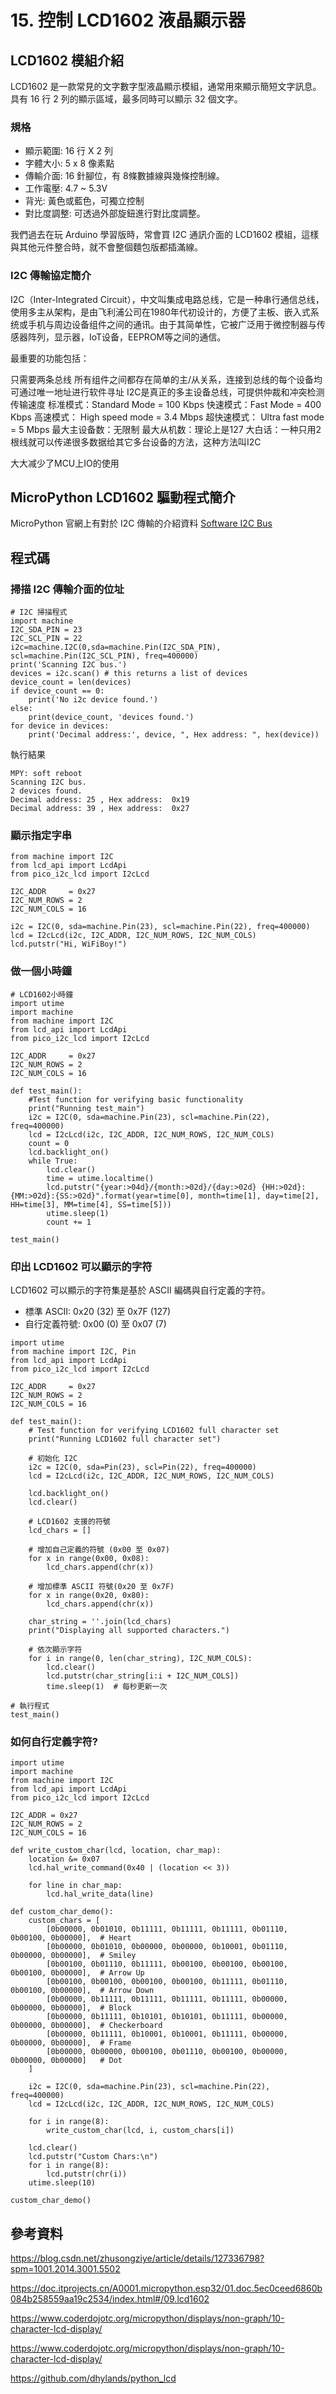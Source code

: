 # 15. 控制 LCD1602 液晶顯示器

## LCD1602 模組介紹

LCD1602 是一款常見的文字數字型液晶顯示模組，通常用來顯示簡短文字訊息。具有 16 行 2 列的顯示區域，最多同時可以顯示 32 個文字。

### 規格 

* 顯示範圍: 16 行 X 2 列
* 字體大小: 5 x 8 像素點
* 傳輸介面: 16 針腳位，有 8條數據線與幾條控制線。
* 工作電壓: 4.7 ~ 5.3V
* 背光: 黃色或藍色，可獨立控制
* 對比度調整: 可透過外部旋鈕進行對比度調整。


我們過去在玩 Arduino 學習版時，常會買 I2C 通訊介面的 LCD1602 模組，這樣與其他元件整合時，就不會整個麵包版都插滿線。

### I2C 傳輸協定簡介

I2C（Inter-Integrated Circuit），中文叫集成电路总线，它是一种串行通信总线，使用多主从架构，是由飞利浦公司在1980年代初设计的，方便了主板、嵌入式系统或手机与周边设备组件之间的通讯。由于其简单性，它被广泛用于微控制器与传感器阵列，显示器，IoT设备，EEPROM等之间的通信。

最重要的功能包括：

只需要两条总线
所有组件之间都存在简单的主/从关系，连接到总线的每个设备均可通过唯一地址进行软件寻址
I2C是真正的多主设备总线，可提供仲裁和冲突检测
传输速度
标准模式：Standard Mode = 100 Kbps
快速模式：Fast Mode = 400 Kbps
高速模式： High speed mode = 3.4 Mbps
超快速模式： Ultra fast mode = 5 Mbps
最大主设备数：无限制
最大从机数：理论上是127
大白话：一种只用2根线就可以传递很多数据给其它多台设备的方法，这种方法叫I2C

大大减少了MCU上IO的使用

## MicroPython LCD1602 驅動程式簡介

MicroPython 官網上有對於 I2C 傳輸的介紹資料 [Software I2C Bus](http://docs.micropython.org/en/latest/esp32/quickref.html)

## 程式碼

### 掃描 I2C 傳輸介面的位址

```
# I2C 掃描程式
import machine
I2C_SDA_PIN = 23
I2C_SCL_PIN = 22
i2c=machine.I2C(0,sda=machine.Pin(I2C_SDA_PIN), scl=machine.Pin(I2C_SCL_PIN), freq=400000)
print('Scanning I2C bus.')
devices = i2c.scan() # this returns a list of devices
device_count = len(devices)
if device_count == 0:
    print('No i2c device found.')
else:
    print(device_count, 'devices found.')
for device in devices:
    print('Decimal address:', device, ", Hex address: ", hex(device))
```

執行結果

```
MPY: soft reboot
Scanning I2C bus.
2 devices found.
Decimal address: 25 , Hex address:  0x19
Decimal address: 39 , Hex address:  0x27
```

### 顯示指定字串

```
from machine import I2C
from lcd_api import LcdApi
from pico_i2c_lcd import I2cLcd

I2C_ADDR     = 0x27
I2C_NUM_ROWS = 2
I2C_NUM_COLS = 16

i2c = I2C(0, sda=machine.Pin(23), scl=machine.Pin(22), freq=400000)
lcd = I2cLcd(i2c, I2C_ADDR, I2C_NUM_ROWS, I2C_NUM_COLS)    
lcd.putstr("Hi, WiFiBoy!")
```

### 做一個小時鐘

```
# LCD1602小時鐘
import utime
import machine
from machine import I2C
from lcd_api import LcdApi
from pico_i2c_lcd import I2cLcd

I2C_ADDR     = 0x27
I2C_NUM_ROWS = 2
I2C_NUM_COLS = 16

def test_main():
    #Test function for verifying basic functionality
    print("Running test_main")
    i2c = I2C(0, sda=machine.Pin(23), scl=machine.Pin(22), freq=400000)
    lcd = I2cLcd(i2c, I2C_ADDR, I2C_NUM_ROWS, I2C_NUM_COLS)    
    count = 0
    lcd.backlight_on()
    while True:
        lcd.clear()
        time = utime.localtime()
        lcd.putstr("{year:>04d}/{month:>02d}/{day:>02d} {HH:>02d}:{MM:>02d}:{SS:>02d}".format(year=time[0], month=time[1], day=time[2], HH=time[3], MM=time[4], SS=time[5]))
        utime.sleep(1)
        count += 1

test_main()
```

### 印出 LCD1602 可以顯示的字符

LCD1602 可以顯示的字符集是基於 ASCII 編碼與自行定義的字符。

* 標準 ASCII: 0x20 (32) 至 0x7F (127)
* 自行定義符號: 0x00 (0) 至 0x07 (7)

```
import utime
from machine import I2C, Pin
from lcd_api import LcdApi
from pico_i2c_lcd import I2cLcd

I2C_ADDR     = 0x27
I2C_NUM_ROWS = 2
I2C_NUM_COLS = 16

def test_main():
    # Test function for verifying LCD1602 full character set
    print("Running LCD1602 full character set")
    
    # 初始化 I2C
    i2c = I2C(0, sda=Pin(23), scl=Pin(22), freq=400000)
    lcd = I2cLcd(i2c, I2C_ADDR, I2C_NUM_ROWS, I2C_NUM_COLS)
    
    lcd.backlight_on()
    lcd.clear()
    
    # LCD1602 支援的符號
    lcd_chars = []
    
    # 增加自己定義的符號 (0x00 至 0x07)
    for x in range(0x00, 0x08):
        lcd_chars.append(chr(x))
    
    # 增加標準 ASCII 符號(0x20 至 0x7F)
    for x in range(0x20, 0x80):
        lcd_chars.append(chr(x))
    
    char_string = ''.join(lcd_chars)
    print("Displaying all supported characters.")
    
    # 依次顯示字符
    for i in range(0, len(char_string), I2C_NUM_COLS):
        lcd.clear()
        lcd.putstr(char_string[i:i + I2C_NUM_COLS])
        time.sleep(1)  # 每秒更新一次

# 執行程式
test_main()
```

### 如何自行定義字符?

```
import utime
import machine
from machine import I2C
from lcd_api import LcdApi
from pico_i2c_lcd import I2cLcd

I2C_ADDR = 0x27
I2C_NUM_ROWS = 2
I2C_NUM_COLS = 16

def write_custom_char(lcd, location, char_map):
    location &= 0x07
    lcd.hal_write_command(0x40 | (location << 3))

    for line in char_map:
        lcd.hal_write_data(line)

def custom_char_demo():
    custom_chars = [
        [0b00000, 0b01010, 0b11111, 0b11111, 0b11111, 0b01110, 0b00100, 0b00000],  # Heart
        [0b00000, 0b01010, 0b00000, 0b00000, 0b10001, 0b01110, 0b00000, 0b00000],  # Smiley
        [0b00100, 0b01110, 0b11111, 0b00100, 0b00100, 0b00100, 0b00100, 0b00000],  # Arrow Up
        [0b00100, 0b00100, 0b00100, 0b00100, 0b11111, 0b01110, 0b00100, 0b00000],  # Arrow Down
        [0b00000, 0b11111, 0b11111, 0b11111, 0b11111, 0b00000, 0b00000, 0b00000],  # Block
        [0b00000, 0b11111, 0b10101, 0b10101, 0b11111, 0b00000, 0b00000, 0b00000],  # Checkerboard
        [0b00000, 0b11111, 0b10001, 0b10001, 0b11111, 0b00000, 0b00000, 0b00000],  # Frame
        [0b00000, 0b00000, 0b00100, 0b01110, 0b00100, 0b00000, 0b00000, 0b00000]   # Dot
    ]

    i2c = I2C(0, sda=machine.Pin(23), scl=machine.Pin(22), freq=400000)
    lcd = I2cLcd(i2c, I2C_ADDR, I2C_NUM_ROWS, I2C_NUM_COLS)

    for i in range(8):
        write_custom_char(lcd, i, custom_chars[i])

    lcd.clear()
    lcd.putstr("Custom Chars:\n")
    for i in range(8):
        lcd.putstr(chr(i))
    utime.sleep(10)

custom_char_demo()
```

## 參考資料

https://blog.csdn.net/zhusongziye/article/details/127336798?spm=1001.2014.3001.5502

https://doc.itprojects.cn/A0001.micropython.esp32/01.doc.5ec0ceed6860b084b258559aa19c2534/index.html#/09.lcd1602

https://www.coderdojotc.org/micropython/displays/non-graph/10-character-lcd-display/

https://www.coderdojotc.org/micropython/displays/non-graph/10-character-lcd-display/

https://github.com/dhylands/python_lcd